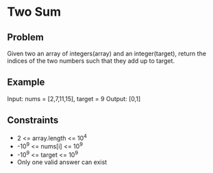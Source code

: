 # Two Sum
## Problem
Given two an array of integers(array) and an integer(target), return the indices of the two numbers such that they add up to target.
## Example
Input: nums = \[2,7,11,15\], target = 9
Output: \[0,1\]
## Constraints
* 2 <= array.length <= 10<sup>4</sup>
* -10<sup>9</sup> <= nums\[i\] <= 10<sup>9</sup>
* -10<sup>9</sup> <= target <= 10<sup>9</sup>
* Only one valid answer can exist